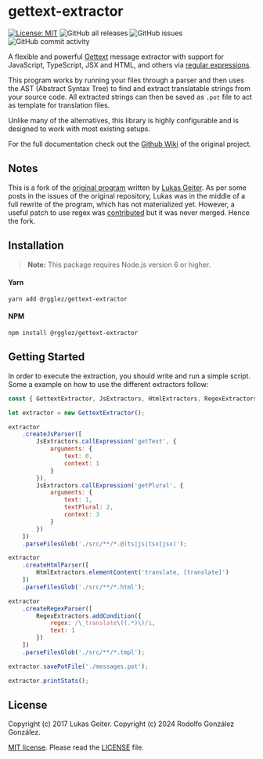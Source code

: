 # gettext-extractor

[![License: MIT](https://img.shields.io/badge/License-MIT-yellow.svg)](https://opensource.org/licenses/MIT) 
![GitHub all releases](https://img.shields.io/github/downloads/rgglez/gettext-extractor/total)
![GitHub issues](https://img.shields.io/github/issues/rgglez/gettext-extractor)
![GitHub commit activity](https://img.shields.io/github/commit-activity/y/rgglez/gettext-extractor)

A flexible and powerful [Gettext](https://www.gnu.org/software/gettext/) message extractor with support for JavaScript, TypeScript, JSX and HTML, and others via  [regular expressions](https://en.wikipedia.org/wiki/Regular_expression).

This program works by running your files through a parser and then uses the AST (Abstract Syntax Tree) to find and extract translatable strings from your source code. All extracted strings can then be saved as `.pot` file to act as template for translation files.

Unlike many of the alternatives, this library is highly configurable and is designed to work with most existing setups.

For the full documentation check out the [Github Wiki](https://github.com/lukasgeiter/gettext-extractor/wiki) of the original project.

## Notes

This is a fork of the [original program](https://github.com/lukasgeiter/gettext-extractor) written by [Lukas Geiter](https://lukasgeiter.com/). As per some posts in the issues of the original repository, Lukas was in the middle of a full rewrite of the program, which has not materialized yet. However, a useful patch to use regex was [contributed](https://github.com/lukasgeiter/gettext-extractor/pull/44) but it was never merged. Hence the fork.

## Installation

> **Note:** This package requires Node.js version 6 or higher.

#### Yarn

```text
yarn add @rgglez/gettext-extractor
```

#### NPM

```text
npm install @rgglez/gettext-extractor
```

## Getting Started

In order to execute the extraction, you should write and run a simple script. Some a example on how to use the different extractors follow:

```javascript
const { GettextExtractor, JsExtractors, HtmlExtractors, RegexExtractors } = require('@rgglez/gettext-extractor');

let extractor = new GettextExtractor();

extractor
    .createJsParser([
        JsExtractors.callExpression('getText', {
            arguments: {
                text: 0,
                context: 1
            }
        }),
        JsExtractors.callExpression('getPlural', {
            arguments: {
                text: 1,
                textPlural: 2,
                context: 3
            }
        })
    ])
    .parseFilesGlob('./src/**/*.@(ts|js|tsx|jsx)');

extractor
    .createHtmlParser([
        HtmlExtractors.elementContent('translate, [translate]')
    ])
    .parseFilesGlob('./src/**/*.html');

extractor
    .createRegexParser([
        RegexExtractors.addCondition({
            regex: /\_translate\((.*)\)/i,
            text: 1
        })
    ])
    .parseFilesGlob('./src/**/*.tmpl');

extractor.savePotFile('./messages.pot');

extractor.printStats();
```

## License

Copyright (c) 2017 Lukas Geiter.
Copyright (c) 2024 Rodolfo González González.

[MIT license](https://opensource.org/license/mit). Please read the [LICENSE](https://raw.githubusercontent.com/rgglez/gettext-extractor/main/LICENSE) file.

